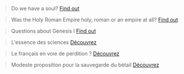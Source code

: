 
> Do we have a soul? [Find out](content/do_we_have_a_soul.md)

> Was the Holy Roman Empire holy, roman or an empire at all? [Find out](content/holy_roman_empire.md)

> Questions about Genesis I  [Find out](content/genesis-questions.md)

> L'essence des sciences [Découvrez](content/sciences.md)

> Le français en voie de perdition ? [Découvrez](content/francais-perdition.md)

> Modeste proposition pour la sauvegarde du bétail [Découvrez](content/animaux.md)

